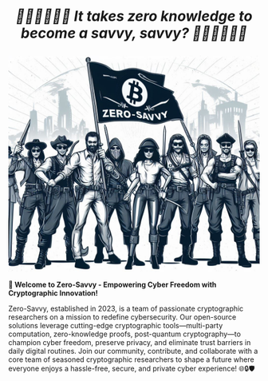 # ___***<p align="center"> 🏴‍☠️🏴‍☠️🏴‍☠️ It takes zero knowledge to become a savvy, savvy? 🏴‍☠️🏴‍☠️🏴‍☠️ </p>***___
<img src="https://github.com/zero-savvy/.github/blob/master/profile/Cover_by_Bing_Image_Creator.jpg?raw=true">

__🚀 Welcome to Zero-Savvy - Empowering Cyber Freedom with Cryptographic Innovation!__

Zero-Savvy, established in 2023, is a team of passionate cryptographic researchers on a mission to redefine cybersecurity. Our open-source solutions leverage cutting-edge cryptographic tools—multi-party computation, zero-knowledge proofs, post-quantum cryptography—to champion cyber freedom, preserve privacy, and eliminate trust barriers in daily digital routines. Join our community, contribute, and collaborate with a core team of seasoned cryptographic researchers to shape a future where everyone enjoys a hassle-free, secure, and private cyber experience! 🌐🔒🛡️
